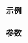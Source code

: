 ## 示例
<MeasureLine></MeasureLine>

## 参数

<script setup>
import MeasureLine from '../../../components/features/measure/MeasureLine.vue';
</script>